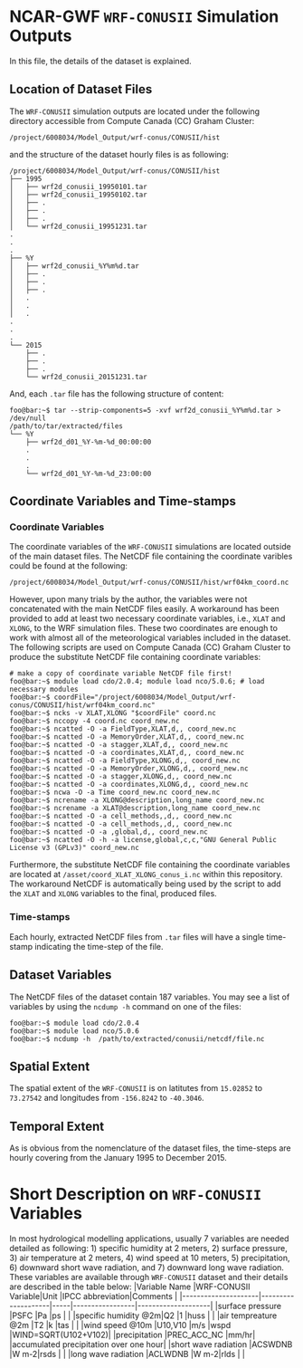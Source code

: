 # NCAR-GWF `WRF-CONUSII` Simulation Outputs

In this file, the details of the dataset is explained.

## Location of Dataset Files
The `WRF-CONUSII` simulation outputs are located under the following directory accessible from Compute Canada (CC) Graham Cluster:
```
/project/6008034/Model_Output/wrf-conus/CONUSII/hist
```
and the structure of the dataset hourly files is as following:
```console
/project/6008034/Model_Output/wrf-conus/CONUSII/hist
├── 1995
│   ├── wrf2d_conusii_19950101.tar
│   ├── wrf2d_conusii_19950102.tar
│   ├── .
│   ├── .
│   ├── .
│   └── wrf2d_conusii_19951231.tar
.
.
.
├── %Y
│   ├── wrf2d_conusii_%Y%m%d.tar
│   ├── .
│   ├── .
│   ├── .
│   .
│   .
│   .
.
.
.
└── 2015
    ├── .
    ├── .
    ├── .
    └── wrf2d_conusii_20151231.tar
```
And, each `.tar` file has the following structure of content:
```
foo@bar:~$ tar --strip-components=5 -xvf wrf2d_conusii_%Y%m%d.tar > /dev/null
/path/to/tar/extracted/files
└── %Y
    ├── wrf2d_d01_%Y-%m-%d_00:00:00
    .
    .
    .
    └── wrf2d_d01_%Y-%m-%d_23:00:00
```
## Coordinate Variables and Time-stamps

### Coordinate Variables
The coordinate variables of the `WRF-CONUSII` simulations are located outside of the main dataset files. The NetCDF file containing the coordinate varibles could be found at the following:
```console
/project/6008034/Model_Output/wrf-conus/CONUSII/hist/wrf04km_coord.nc
```
However, upon many trials by the author, the variables were not concatenated with the main NetCDF files easily. A workaround has been provided to add at least two necessary coordinate variables, i.e., `XLAT` and `XLONG`, to the WRF simulation files. These two coordinates are enough to work with almost all of the meteorological variables included in the dataset. The following scripts are used on Compute Canada (CC) Graham Cluster to produce the substitute NetCDF file containing coordinate variables:
```console
# make a copy of coordinate variable NetCDF file first!
foo@bar:~$ module load cdo/2.0.4; module load nco/5.0.6; # load necessary modules
foo@bar:~$ coordFile="/project/6008034/Model_Output/wrf-conus/CONUSII/hist/wrf04km_coord.nc"
foo@bar:~$ ncks -v XLAT,XLONG "$coordFile" coord.nc
foo@bar:~$ nccopy -4 coord.nc coord_new.nc
foo@bar:~$ ncatted -O -a FieldType,XLAT,d,, coord_new.nc
foo@bar:~$ ncatted -O -a MemoryOrder,XLAT,d,, coord_new.nc
foo@bar:~$ ncatted -O -a stagger,XLAT,d,, coord_new.nc
foo@bar:~$ ncatted -O -a coordinates,XLAT,d,, coord_new.nc 
foo@bar:~$ ncatted -O -a FieldType,XLONG,d,, coord_new.nc
foo@bar:~$ ncatted -O -a MemoryOrder,XLONG,d,, coord_new.nc
foo@bar:~$ ncatted -O -a stagger,XLONG,d,, coord_new.nc
foo@bar:~$ ncatted -O -a coordinates,XLONG,d,, coord_new.nc
foo@bar:~$ ncwa -O -a Time coord_new.nc coord_new.nc
foo@bar:~$ ncrename -a XLONG@description,long_name coord_new.nc
foo@bar:~$ ncrename -a XLAT@description,long_name coord_new.nc
foo@bar:~$ ncatted -O -a cell_methods,,d,, coord_new.nc
foo@bar:~$ ncatted -O -a cell_methods,,d,, coord_new.nc
foo@bar:~$ ncatted -O -a ,global,d,, coord_new.nc
foo@bar:~$ ncatted -O -h -a license,global,c,c,"GNU General Public License v3 (GPLv3)" coord_new.nc
```
Furthermore, the substitute NetCDF file containing the coordinate variables are located at `/asset/coord_XLAT_XLONG_conus_i.nc` within this repository. The workaround NetCDF is automatically being used by the script to add the `XLAT` and `XLONG` variables to the final, produced files.

### Time-stamps
Each hourly, extracted NetCDF files from `.tar` files will have a single time-stamp indicating the time-step of the file.

## Dataset Variables
The NetCDF files of the dataset contain 187 variables. You may see a list of variables by using the `ncdump -h`  command on one of the files:
```console
foo@bar:~$ module load cdo/2.0.4
foo@bar:~$ module load nco/5.0.6
foo@bar:~$ ncdump -h  /path/to/extracted/conusii/netcdf/file.nc
```

## Spatial Extent
The spatial extent of the `WRF-CONUSII` is on latitutes from `15.02852` to `73.27542` and longitudes from `-156.8242` to `-40.3046`.

## Temporal Extent
As is obvious from the nomenclature of the dataset files, the time-steps are hourly covering from the January 1995 to December 2015.

# Short Description on `WRF-CONUSII` Variables
In most hydrological modelling applications, usually 7 variables are needed detailed as following: 1) specific humidity at 2 meters, 2) surface pressure, 3) air temperature at 2 meters, 4) wind speed at 10 meters, 5) precipitation, 6) downward short wave radiation, and 7) downward long wave radiation. These variables are available through `WRF-CONUSII` dataset and their details are described in the table below:
|Variable Name        |WRF-CONUSII Variable|Unit |IPCC abbreviation|Comments            |
|---------------------|--------------------|-----|-----------------|--------------------|
|surface pressure     |PSFC                |Pa   |ps               |                    |
|specific humidity @2m|Q2                  |1    |huss             |                    |
|air tempreature @2m  |T2                  |k    |tas              |                    |
|wind speed @10m      |U10,V10             |m/s  |wspd             |WIND=SQRT(U102+V102)|
|precipitation        |PREC_ACC_NC         |mm/hr|                 |accumulated precipitation over one hour|
|short wave radiation |ACSWDNB             |W m-2|rsds             |                    |
|long wave radiation  |ACLWDNB             |W m-2|rlds             |                    |
